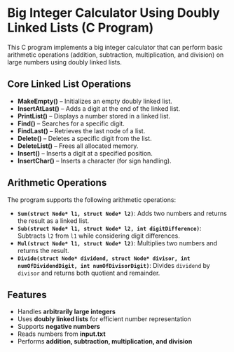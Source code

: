 # Big Integer Calculator Using Doubly Linked Lists (C Program)

This C program implements a big integer calculator that can perform basic arithmetic operations (addition, subtraction, multiplication, and division) on large numbers using doubly linked lists.

## Core Linked List Operations

- **MakeEmpty()** – Initializes an empty doubly linked list.
- **InsertAtLast()** – Adds a digit at the end of the linked list.
- **PrintList()** – Displays a number stored in a linked list.
- **Find()** – Searches for a specific digit.
- **FindLast()** – Retrieves the last node of a list.
- **Delete()** – Deletes a specific digit from the list.
- **DeleteList()** – Frees all allocated memory.
- **Insert()** – Inserts a digit at a specified position.
- **InsertChar()** – Inserts a character (for sign handling).
  
## Arithmetic Operations
The program supports the following arithmetic operations:

- **`Sum(struct Node* l1, struct Node* l2)`**: Adds two numbers and returns the result as a linked list.
- **`Sub(struct Node* l1, struct Node* l2, int digitDifference)`**: Subtracts `l2` from `l1` while considering digit differences.
- **`Mul(struct Node* l1, struct Node* l2)`**: Multiplies two numbers and returns the result.
- **`Divide(struct Node* dividend, struct Node* divisor, int numOfDividendDigit, int numOfDivisorDigit)`**: Divides `dividend` by `divisor` and returns both quotient and remainder.


## Features
- Handles **arbitrarily large integers**  
- Uses **doubly linked lists** for efficient number representation  
- Supports **negative numbers**  
- Reads numbers from **input.txt**  
- Performs **addition, subtraction, multiplication, and division**  
